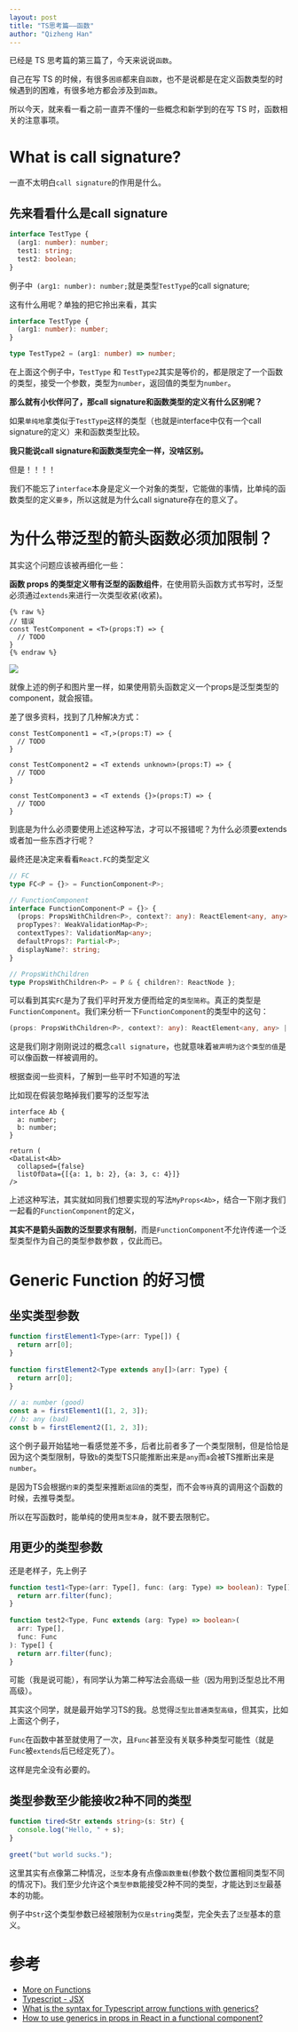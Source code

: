 ```yaml
---
layout: post
title: "TS思考篇——函数"
author: "Qizheng Han"
---
```


已经是 TS 思考篇的第三篇了，今天来说说`函数`。

自己在写 TS 的时候，有很多`困惑`都来自`函数`，也不是说都是在定义函数类型的时候遇到的困难，有很多地方都会涉及到`函数`。

所以今天，就来看一看之前一直弄不懂的一些概念和新学到的在写 TS 时，函数相关的注意事项。

# What is call signature?

一直不太明白`call signature`的作用是什么。

## 先来看看什么是call signature

```ts
interface TestType {
  (arg1: number): number;
  test1: string;
  test2: boolean;
}
```

例子中` (arg1: number): number;`就是类型`TestType`的call signature;

这有什么用呢？单独的把它拎出来看，其实

```ts
interface TestType {
  (arg1: number): number;
}

type TestType2 = (arg1: number) => number;
```

在上面这个例子中，`TestType` 和 `TestType2`其实是等价的，都是限定了一个函数的类型，接受一个参数，类型为`number`，返回值的类型为`number`。

**那么就有小伙伴问了，那call signature和函数类型的定义有什么区别呢？**

如果`单纯地`拿类似于`TestType`这样的类型（也就是interface中仅有一个call signature的定义）来和函数类型比较。

**我只能说call signature和函数类型完全一样，没啥区别。**

但是！！！！

我们不能忘了`interface`本身是定义一个对象的类型，它能做的事情，比单纯的函数类型的定义`要多`，所以这就是为什么call signature存在的意义了。

# 为什么带泛型的箭头函数必须加限制？

其实这个问题应该被再细化一些：

**函数 props 的类型定义带有泛型的函数组件**，在使用箭头函数方式书写时，泛型必须通过`extends`来进行一次类型收紧(收紧)。

```tsx
{% raw %}
// 错误
const TestComponent = <T>(props:T) => {
  // TODO
}
{% endraw %}
```

![](/assets/img/2021-09-25/arrowError.jpg)

就像上述的例子和图片里一样，如果使用箭头函数定义一个props是泛型类型的component，就会报错。

差了很多资料，找到了几种解决方式：

```tsx
const TestComponent1 = <T,>(props:T) => {
  // TODO
}

const TestComponent2 = <T extends unknown>(props:T) => {
  // TODO
}

const TestComponent3 = <T extends {}>(props:T) => {
  // TODO
}
```

到底是为什么必须要使用上述这种写法，才可以不报错呢？为什么必须要extends或者加一些东西才行呢？

最终还是决定来看看`React.FC`的类型定义

```ts
// FC
type FC<P = {}> = FunctionComponent<P>;

// FunctionComponent
interface FunctionComponent<P = {}> {
  (props: PropsWithChildren<P>, context?: any): ReactElement<any, any> | null;
  propTypes?: WeakValidationMap<P>;
  contextTypes?: ValidationMap<any>;
  defaultProps?: Partial<P>;
  displayName?: string;
}

// PropsWithChildren
type PropsWithChildren<P> = P & { children?: ReactNode };
```

可以看到其实`FC`是为了我们平时开发方便而给定的`类型简称`。真正的类型是`FunctionComponent`。我们来分析一下`FunctionComponent`的类型中的这句：

```ts
(props: PropsWithChildren<P>, context?: any): ReactElement<any, any> | null;
```

这是我们刚才刚刚说过的概念`call signature`，也就意味着`被声明为这个类型的值`是可以像函数一样被调用的。

根据查阅一些资料，了解到一些平时不知道的写法

比如现在假装忽略掉我们要写的泛型写法

```tsx
interface Ab {
  a: number;
  b: number;
}

return (
<DataList<Ab>
  collapsed={false}
  listOfData={[{a: 1, b: 2}, {a: 3, c: 4}]}
/>
```

上述这种写法，其实就如同我们想要实现的写法`MyProps<Ab>`，结合一下刚才我们一起看的`FunctionComponent`的定义，

**其实不是箭头函数的泛型要求有限制**，而是`FunctionComponent`不允许传递一个泛型类型作为自己的类型参数参数
，仅此而已。


# Generic Function 的好习惯

## 坐实类型参数

```ts
function firstElement1<Type>(arr: Type[]) {
  return arr[0];
}
 
function firstElement2<Type extends any[]>(arr: Type) {
  return arr[0];
}
 
// a: number (good)
const a = firstElement1([1, 2, 3]);
// b: any (bad)
const b = firstElement2([1, 2, 3]);
```

这个例子最开始猛地一看感觉差不多，后者比前者多了一个类型限制，但是恰恰是因为这个类型限制，导致`b`的类型TS只能推断出来是`any`而`a`会被TS推断出来是`number`。

是因为TS会根据`约束`的类型来推断`返回值`的类型，而不会`等待`真的调用这个函数的时候，去推导类型。

所以在写函数时，能单纯的使用`类型本身`，就不要去限制它。

## 用更少的类型参数

还是老样子，先上例子

```ts
function test1<Type>(arr: Type[], func: (arg: Type) => boolean): Type[] {
  return arr.filter(func);
}
 
function test2<Type, Func extends (arg: Type) => boolean>(
  arr: Type[],
  func: Func
): Type[] {
  return arr.filter(func);
}
```

可能（我是说可能），有同学认为第二种写法会高级一些（因为用到泛型总比不用高级）。

其实这个同学，就是最开始学习TS的我。总觉得`泛型比普通类型高级`，但其实，比如上面这个例子，

`Func`在函数中甚至就使用了一次，且`Func`甚至没有关联多种类型可能性（就是`Func`被`extends`后已经定死了）。

这样是完全没有必要的。

## 类型参数至少能接收2种不同的类型

```ts
function tired<Str extends string>(s: Str) {
  console.log("Hello, " + s);
}
 
greet("but world sucks.");
```

这里其实有点像第二种情况，`泛型`本身有点像`函数重载`(参数个数位置相同类型不同的情况下)。我们至少允许这个`类型参数`能接受2种不同的类型，才能达到`泛型`最基本的功能。

例子中`Str`这个类型参数已经被限制为`仅是string`类型，完全失去了`泛型`基本的意义。

# 参考

- [More on Functions](https://www.typescriptlang.org/docs/handbook/2/functions.html)
- [Typescript - JSX](https://www.typescriptlang.org/docs/handbook/jsx.html#function-component)
- [What is the syntax for Typescript arrow functions with generics?](https://stackoverflow.com/questions/32308370/what-is-the-syntax-for-typescript-arrow-functions-with-generics)
- [How to use generics in props in React in a functional component?](https://stackoverflow.com/questions/53958028/how-to-use-generics-in-props-in-react-in-a-functional-component)
